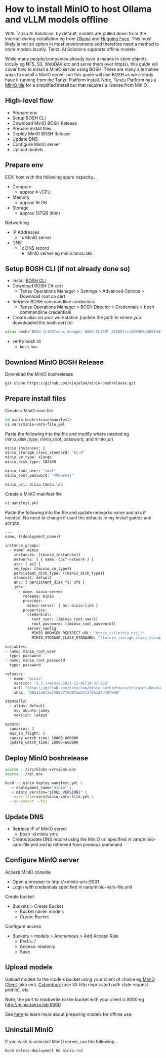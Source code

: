 # How to install MinIO to host Ollama and vLLM models offline

With Tanzu AI Solutions, by default, models are pulled down from the internet during installation eg from [Ollama](https://ollama.com/) and [Hugging Face](https://huggingface.co/). This most likely is not an option in most environments and therefore need a method to store models locally. Tanzu AI Solutions supports offline models. 

While many people/companies already have a means to store objects locally eg NFS, S3, WebDAV etc and serve them over http(s), this guide will cover how to install a MinIO server using BOSH. There are many alternative ways to install a MinIO server but this guide will use BOSH as we already have it running from the Tanzu Platform install. Note, Tanzu Platform has a [MinIO tile](https://support.broadcom.com/group/ecx/productdownloads?subfamily=Minio%20Internal%20Blobstore%20for%20VMware%20Tanzu) for a simplified install but that requires a license from MinIO.  


## High-level flow
- Prepare env
- Setup BOSH CLI
- Download MinIO BOSH Release
- Prepare install files
- Deploy MinIO BOSH Release
- Update DNS
- Configure MinIO server
- Upload models


## Prepare env
ESXi host with the following spare capacity...
- Compute
  - approx 4 vCPU
- Memory
  - approx 16 GB
- Storage
  - approx 137GB (thin)

Networking
  - IP Addresses
    - 1x MinIO server
  - DNS
    - 1x DNS record
      - MinIO server eg minio.tanzu.lab
  

## Setup BOSH CLI (if not already done so)
- Install [BOSH CLI](https://bosh.io/docs/cli-v2-install/)
- Download BOSH CA cert
  - Tanzu Operations Manager > Settings > Advanced Options > Download root ca cert
- Retrieve BOSH commandline credentials
  - Tanzu Operations Manager > BOSH Director > Credentials > bosh commandline credentials
- Create alias on your workstation (update the path to where you downloaded the bosh cert to)
```bash
alias bosh="BOSH_CLIENT=ops_manager BOSH_CLIENT_SECRET=i1GXRRESqDh9Iddtovvx_qCA2Lqyzvab BOSH_CA_CERT=/home/tanzu/root_ca_certificate BOSH_ENVIRONMENT=10.0.70.11 bosh "
```
- verify bosh cli
  - `bosh vms`

## Download MinIO BOSH Release

Download the MinIO boshrelease
```bash
git clone https://github.com/kinjelom/minio-boshrelease.git
```

## Prepare install files

Create a MinIO vars file
```bash
cd minio-boshrelease/manifest/
vi vars/minio-vars-file.yml
```

Paste the following into the file and modify where needed eg minio_disk_type, minio_root_password, and minio_uri
```bash
minio_instances: 1
minio_storage_class_standard: "EC:0"
minio_vm_type: xlarge
minio_disk_type: 102400

minio_root_user: "root"
minio_root_password: "VMware1!"

minio_uri: minio.tanzu.lab
```

Create a MinIO manifest file
```bash
vi manifest.yml
```

Paste the following into the file and update networks name and azs if needed. No need to change if used the defaults in my install guides and scripts
```bash
---
name: ((deployment_name))

instance_groups:
  - name: minio
    instances: ((minio_instances))
    networks: [ { name: tpcf-network } ]
    azs: [ az1 ]
    vm_type: ((minio_vm_type))
    persistent_disk_type: ((minio_disk_type))
    stemcell: default
    env: { persistent_disk_fs: xfs }
    jobs:
      - name: minio-server
        release: minio
        provides:
          minio-server: { as: minio-link }
        properties:
          credential:
            root_user: ((minio_root_user))
            root_password: ((minio_root_password))
          server_config:
            MINIO_BROWSER_REDIRECT_URL: "https://((minio_uri))"
            MINIO_STORAGE_CLASS_STANDARD: "((minio_storage_class_standard))"

variables:
- name: minio_root_user
  type: password
- name: minio_root_password
  type: password

releases:
  - name: "minio"
    version: "2.3.1+minio.2023-11-01T18-37-25Z"
    url: "https://github.com/kinjelom/minio-boshrelease/releases/download/v2.3.1+minio.2023-11-01T18-37-25Z/minio-boshrelease-2.3.1+minio.2023-11-01T18-37-25Z.tgz"
    sha1: "d8a11a6f2e2468d775d07aab7c3f9b1d7d497e86"

stemcells:
  - alias: default
    os: ubuntu-jammy
    version: latest

update:
  canaries: 1
  max_in_flight: 1
  canary_watch_time: 10000-600000
  update_watch_time: 10000-600000
```


## Deploy MinIO boshrelease


```bash
source ../src/blobs-versions.env
source ../rel.env

bosh -d minio deploy manifest.yml \
  -v deployment_name="minio" \
  -v minio_version="${REL_VERSION}" \
  --vars-file=vars/minio-vars-file.yml \
  --no-redact --fix
```

## Update DNS
- Retrieve IP of MinIO server
  - bosh -d minio vms
- Create/update DNS record using the MinIO uri specified in vars/minio-vars-file.yml and ip retrieved from previous command


## Configure MinIO server
Access MinIO console
- Open a browser to http://\<minio-uri\>:9001
- Login with credentials specified in vars/minio-vars-file.yml 

Create bucket
- Buckets > Create Bucket
  - Bucket name: models
  - Create Bucket

Configure access
- Buckets > models > Anonymous > Add Access Rule
  - Prefix: /
  - Access: readonly
  - Save

## Upload models
Upload models to the models bucket using your client of choice eg [MinIO Client](https://min.io/docs/minio/linux/reference/minio-mc.html) (aka mc), [Cyberduck](https://cyberduck.io/) (use S3 http depricated path style request profile), etc 

Note, the port to read/write to the bucket with your client is 9000 eg http://minio.tanzu.lab:9000

See [here](https://techdocs.broadcom.com/us/en/vmware-tanzu/platform-services/genai-on-tanzu-platform-for-cloud-foundry/10-0/ai-cf/tutorials-offline-model-support.html) to learn more about preparing models for offline use.

## Uninstall MinIO
If you wish to uninstall MinIO server, run the following...
```bash
bosh delete-deployment 0d minio-rnd
```
